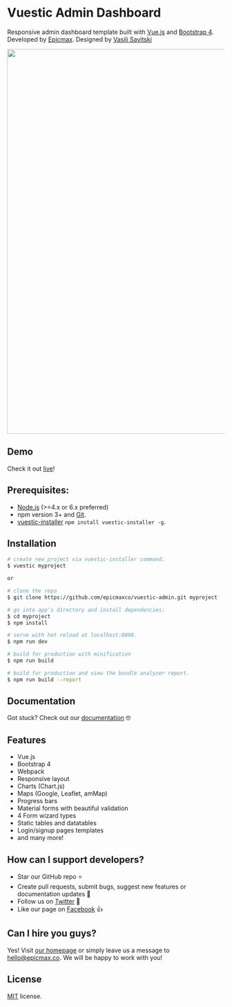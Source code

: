 # Vuestic Admin Dashboard

Responsive admin dashboard template built with [Vue.js](https://vuejs.org) and [Bootstrap 4](https://v4-alpha.getbootstrap.com). Developed by [Epicmax](http://epicmax.co). Designed by [Vasili Savitski](https://xxsavitski.myportfolio.com/)

<p align="center"> 
  <a href="http://www.epicmax.co/vuestic" target="_blank">
    <img src="http://i.imgur.com/pMuJVVc.png" align="center" width="888px"/>
  </a> 
</p>

## Demo
Check it out [live](http://vuestic.epicmax.co)!

## Prerequisites:

- [Node.js](https://nodejs.org/en/) (>=4.x or 6.x preferred)
- npm version 3+ and [Git](https://git-scm.com/).
- [vuestic-installer](https://github.com/epicmaxco/vuestic-installer) `npm install vuestic-installer -g`.

## Installation

``` bash
# create new project via vuestic-installer command. 
$ vuestic myproject

or

# clone the repo
$ git clone https://github.com/epicmaxco/vuestic-admin.git myproject

# go into app's directory and install dependencies:
$ cd myproject
$ npm install

# serve with hot reload at localhost:8080.
$ npm run dev

# build for production with minification
$ npm run build

# build for production and view the bundle analyzer report.
$ npm run build --report
```

## Documentation

Got stuck? Check out our [documentation](https://github.com/epicmaxco/vuestic-admin/wiki) 🤓

## Features
* Vue.js
* Bootstrap 4
* Webpack
* Responsive layout
* Charts (Chart.js)
* Maps (Google, Leaflet, amMap)
* Progress bars
* Material forms with beautiful validation
* 4 Form wizard types
* Static tables and datatables
* Login/signup pages templates
* and many more!

## How can I support developers?
- Star our GitHub repo :star:
- Create pull requests, submit bugs, suggest new features or documentation updates :wrench:
- Follow us on [Twitter](https://twitter.com/epicmaxco) :feet:
- Like our page on [Facebook](https://www.facebook.com/epicmaxco) :thumbsup:

## Can I hire you guys?
Yes!  Visit [our homepage](http://epicmax.co/) or simply leave us a message to [hello@epicmax.co](mailto:hello@epicmax.co). We will be happy to work with you!

## License
[MIT](https://github.com/epicmaxco/vuestic-admin/blob/master/LICENSE) license.
